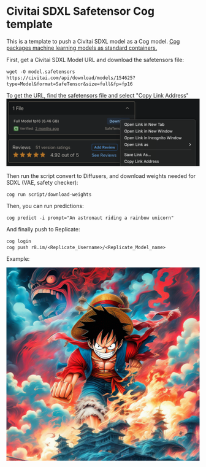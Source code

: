# Civitai SDXL Safetensor Cog template

This is a template to push a Civitai SDXL model as a Cog model. [Cog packages machine learning models as standard containers.](https://github.com/replicate/cog)

First, get a Civitai SDXL Model URL and download the safetensors file:

    wget -O model.safetensors https://civitai.com/api/download/models/154625?type=Model&format=SafeTensor&size=full&fp=fp16

To get the URL, find the safetensors file and select "Copy Link Address"
![alt text](getURL.png)

Then run the script convert to Diffusers, and download weights needed for SDXL (VAE, safety checker):

    cog run script/download-weights

Then, you can run predictions:

    cog predict -i prompt="An astronaut riding a rainbow unicorn"

And finally push to Replicate:

    cog login
    cog push r8.im/<Replicate_Username>/<Replicate_Model_name>

Example:

![alt text](output.0.png)